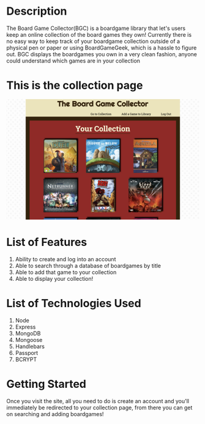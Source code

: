 # Description

The Board Game Collector(BGC) is a boardgame library that let's users keep an online collection of the board games they own! Currently there is no easy way to keep track of your boardgame collection outside of a physical pen or paper or using BoardGameGeek, which is a hassle to figure out. BGC displays the boardgames you own in a very clean fashion, anyone could understand which games are in your collection

# This is the collection page
![The BGC](https://raw.githubusercontent.com/dlousa92/boardgame-collector/master/public/img/screenshot.png)

# List of Features

1. Ability to create and log into an account
2. Able to search through a database of boardgames by title
3. Able to add that game to your collection
4. Able to display your collection!

# List of Technologies Used

1. Node
2. Express
3. MongoDB
4. Mongoose
5. Handlebars
6. Passport
7. BCRYPT

# Getting Started

Once you visit the site, all you need to do is create an account and you'll immediately be redirected to your collection page, from there you can get on searching and adding boardgames!